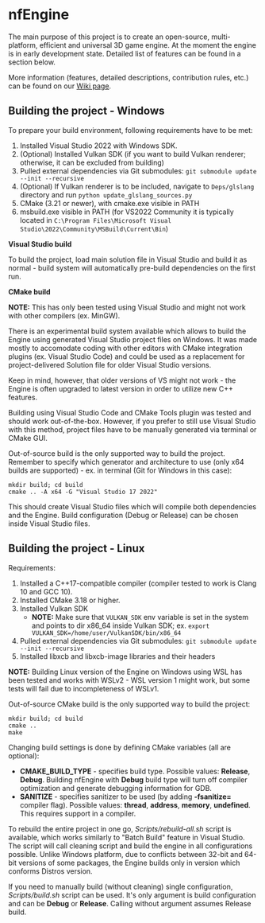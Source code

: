 nfEngine
========

The main purpose of this project is to create an open-source, multi-platform, efficient and universal 3D game engine. At the moment the engine is in early development state. Detailed list of features can be found in a section below.

More information (features, detailed descriptions, contribution rules, etc.) can be found on our [Wiki page](https://github.com/nfprojects/nfengine/wiki).

Building the project - Windows
------------------------------

To prepare your build environment, following requirements have to be met:

1. Installed Visual Studio 2022 with Windows SDK.
2. (Optional) Installed Vulkan SDK (if you want to build Vulkan renderer; otherwise, it can be excluded from building)
3. Pulled external dependencies via Git submodules: `git submodule update --init --recursive`
4. (Optional) If Vulkan renderer is to be included, navigate to `Deps/glslang` directory and run `python update_glslang_sources.py`
5. CMake (3.21 or newer), with cmake.exe visible in PATH
6. msbuild.exe visible in PATH (for VS2022 Community it is typically located in
   `C:\Program Files\Microsoft Visual Studio\2022\Community\MSBuild\Current\Bin`)

**Visual Studio build**

To build the project, load main solution file in Visual Studio and build it as normal - build system will
automatically pre-build dependencies on the first run.

**CMake build**

**NOTE:** This has only been tested using Visual Studio and might not work with other compilers (ex. MinGW).

There is an experimental build system available which allows to build the Engine using generated Visual Studio
project files on Windows. It was made mostly to accomodate coding with other editors with CMake integration plugins
(ex. Visual Studio Code) and could be used as a replacement for project-delivered Solution file for older Visual Studio
versions.

Keep in mind, however, that older versions of VS might not work - the Engine is often upgraded to latest version in order
to utilize new C++ features.

Building using Visual Studio Code and CMake Tools plugin was tested and should work out-of-the-box. However, if you prefer
to still use Visual Studio with this method, project files have to be manually generated via terminal or CMake GUI.

Out-of-source build is the only supported way to build the project. Remember to specify which generator and architecture
to use (only x64 builds are supported) - ex. in terminal (Git for Windows in this case):

```
mkdir build; cd build
cmake .. -A x64 -G "Visual Studio 17 2022"
```

This should create Visual Studio files which will compile both dependencies and the Engine. Build configuration (Debug or
Release) can be chosen inside Visual Studio files.


Building the project - Linux
----------------------------

Requirements:

1. Installed a C++17-compatible compiler (compiler tested to work is Clang 10 and GCC 10).
2. Installed CMake 3.18 or higher.
3. Installed Vulkan SDK
    * **NOTE:** Make sure that `VULKAN_SDK` env variable is set in the system and points to dir x86\_64 inside Vulkan SDK; ex. `export VULKAN_SDK=/home/user/VulkanSDK/bin/x86_64`
4. Pulled external dependencies via Git submodules: `git submodule update --init --recursive`
5. Installed libxcb and libxcb-image libraries and their headers

**NOTE:** Building Linux version of the Engine on Windows using WSL has been tested and works with WSLv2 -
WSL version 1 might work, but some tests will fail due to incompleteness of WSLv1.

Out-of-source CMake build is the only supported way to build the project:

```
mkdir build; cd build
cmake ..
make
```

Changing build settings is done by defining CMake variables (all are optional):
* **CMAKE_BUILD_TYPE** - specifies build type. Possible values: **Release**, **Debug**. Building nfEngine with **Debug** build type will turn off compiler optimization and generate debugging information for GDB.
* **SANITIZE** - specifies sanitizer to be used (by adding **-fsanitize=** compiler flag). Possible values: **thread**, **address**, **memory**, **undefined**. This requires support in a compiler.

To rebuild the entire project in one go, _Scripts/rebuild-all.sh_ script is available, which works similarly to "Batch Build" feature in Visual Studio. The script will call cleaning script and build the engine in all configurations possible. Unlike Windows platform, due to conflicts between 32-bit and 64-bit versions of some packages, the Engine builds only in version which conforms Distros version.

If you need to manually build (without cleaning) single configuration, _Scripts/build.sh_ script can be used. It's only argument is build configuration and can be **Debug** or **Release**. Calling without argument assumes Release build.

